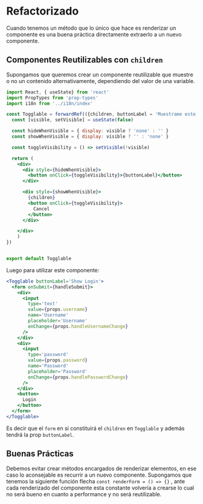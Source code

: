 # Refactorizado
Cuando tenemos un método que lo único que hace es renderizar un componente es una buena práctica directamente extraerlo a un nuevo componente.

## Componentes Reutilizables con `children`
Supongamos que queremos crear un componente reutilizable que muestre o no un contenido alternativamente, dependiendo del valor de una variable. 

```jsx
import React, { useState} from 'react'
import PropTypes from 'prop-types'
import i18n from '../i18n/index'

const Togglable = forwardRef(({children, buttonLabel = 'Muestrame esto, desde default values'}, ref) => {
  const [visible, setVisible] = useState(false)

  const hideWhenVisible = { display: visible ? 'none' : '' }
  const showWhenVisible = { display: visible ? '' : 'none' }

  const toggleVisibility = () => setVisible(!visible)

  return (
    <div>
      <div style={hideWhenVisible}>
        <button onClick={toggleVisibility}>{buttonLabel}</button>
      </div>

      <div style={showWhenVisible}>
        {children}
        <button onClick={toggleVisibility}>
          Cancel
        </button>
      </div>

    </div>
    )
})


export default Togglable
```

Luego para utilizar este componente:
```jsx
<Togglable buttonLabel='Show Login'>
  <form onSubmit={handleSubmit}>
    <div>
      <input
        type='text'
        value={props.username}
        name='Username'
        placeholder='Username'
        onChange={props.handleUsernameChange}
      />
    </div>
    <div>
      <input
        type='password'
        value={props.password}
        name='Password'
        placeholder='Password'
        onChange={props.handlePasswordChange}
      />
    </div>
    <button>
      Login
    </button>
  </form>
</Togglable>
```
Es decir que el `form` en sí constituirá el `children` en `Togglable` y además tendrá la prop `buttonLabel`.



## Buenas Prácticas

Debemos evitar crear métodos encargados de renderizar elementos, en ese caso lo aconsejable es recurrir a un nuevo componente. Supongamos que tenemos la siguiente función flecha `const renderForm = () => {}` , ante cada renderizado del componente esta constante volvería a crearse lo cual no será bueno en cuanto a performance y no será reutilizable.
